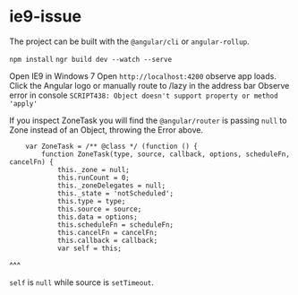 # ie9-issue

The project can be built with the `@angular/cli` or `angular-rollup`.

`npm install`
`ngr build dev --watch --serve`

Open IE9 in Windows 7
Open `http://localhost:4200` observe app loads.
Click the Angular logo or manually route to /lazy in the address bar
Observe error in console `SCRIPT438: Object doesn't support property or method 'apply' `

If you inspect ZoneTask you will find the `@angular/router` is passing `null` to Zone instead of an Object, throwing the Error above.

```
    var ZoneTask = /** @class */ (function () {
        function ZoneTask(type, source, callback, options, scheduleFn, cancelFn) {
            this._zone = null;
            this.runCount = 0;
            this._zoneDelegates = null;
            this._state = 'notScheduled';
            this.type = type;
            this.source = source;
            this.data = options;
            this.scheduleFn = scheduleFn;
            this.cancelFn = cancelFn;
            this.callback = callback;
            var self = this;

```

^^^

`self` is `null` while source is `setTimeout`.




